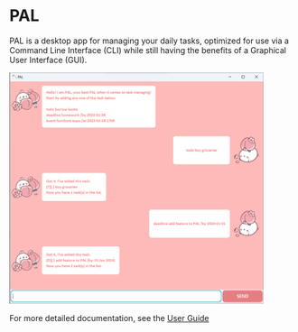 # PAL
PAL is a desktop app for managing your daily tasks, optimized for use via a Command Line Interface (CLI) while still having the benefits of a Graphical User Interface (GUI).

<img src=docs/Ui.png width="450" height="auto">

For more detailed documentation, see the [User Guide](doc/README.md)
